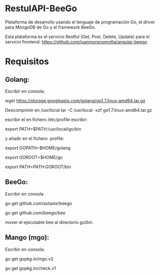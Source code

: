 # RestulAPI-BeeGo

Plataforma de desarrollo usando el lenguaje de programación Go, el driver para MongoDB de Go y el framework BeeGo.

Esta plataforma es el servicio Restful (Get, Post, Delete, Update) para el servicio frontend: https://github.com/juanmorenomotta/angular-beego

# Requisitos

## Golang:
Escribir en consola:

wget https://storage.googleapis.com/golang/go1.7.linux-amd64.tar.gz

Descomprimir en /usr/local
tar -C /usr/local -xzf go1.7.linux-amd64.tar.gz

escribir el en fichero /etc/profile escribir:

  export PATH=$PATH:/usr/local/go/bin
  
y añadir en el fichero .profile:

  export GOPATH=$HOME/golang

  export GOROOT=$HOME/go

  export PATH=$PATH:$GOROOT/bin

## BeeGo:
Escribir en consola

go get github.com/astaxie/beego

go get github.com/beego/bee

mover el ejecutable bee al directorio go/bin

## Mango (mgo):
Escribir en consola:

go get gopkg.in/mgo.v2

go get gopkg.in/check.v1
